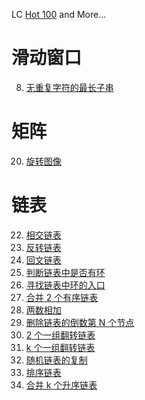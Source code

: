 LC [Hot 100](https://leetcode.cn/studyplan/top-100-liked/) and More...

# 滑动窗口

8. [无重复字符的最长子串](./slidingwin/sw8.go)

# 矩阵

20. [旋转图像](./matrix/mat20.go)

# 链表

22. [相交链表](./llist/llist22.go)
23. [反转链表](./llist/llist23.go)
24. [回文链表](./llist/llist24.go)
25. [判断链表中是否有环](./llist/llist25.go)
26. [寻找链表中环的入口]()
27. [合并 2 个有序链表]()
28. [两数相加]()
29. [删除链表的倒数第 N 个节点](./llist/llist29.go)
30. [2 个一组翻转链表](./llist/llist30.go)
31. [k 个一组翻转链表](./llist/llist31.go)
32. [随机链表的复制]()
33. [排序链表]()
34. [合并 k 个升序链表](./llist/llist34.go)
